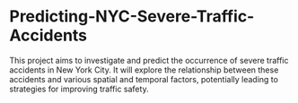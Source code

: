 # Predicting-NYC-Severe-Traffic-Accidents
This project aims to investigate and predict the occurrence of severe traffic accidents in New York City. It will explore the relationship between these accidents and various spatial and temporal factors, potentially leading to strategies for improving traffic safety.
